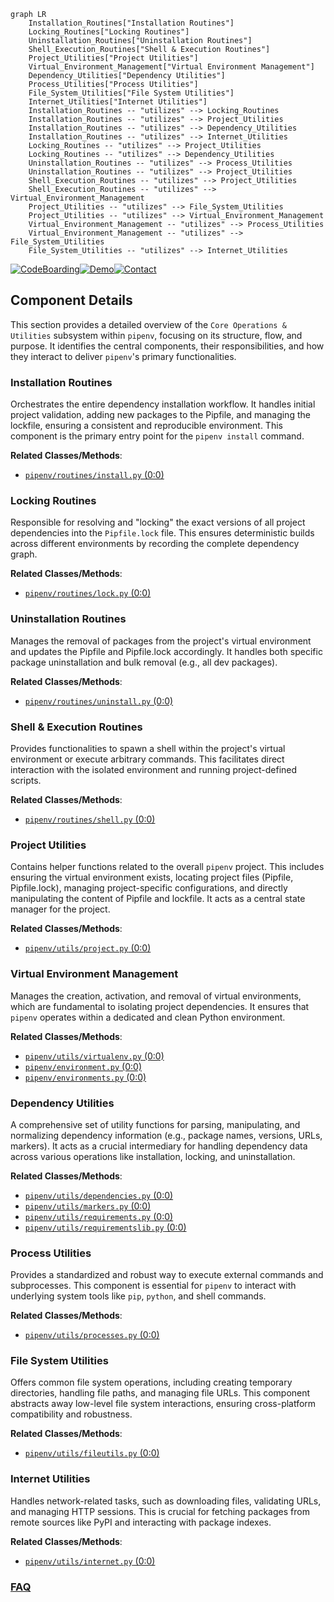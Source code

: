 ```mermaid
graph LR
    Installation_Routines["Installation Routines"]
    Locking_Routines["Locking Routines"]
    Uninstallation_Routines["Uninstallation Routines"]
    Shell_Execution_Routines["Shell & Execution Routines"]
    Project_Utilities["Project Utilities"]
    Virtual_Environment_Management["Virtual Environment Management"]
    Dependency_Utilities["Dependency Utilities"]
    Process_Utilities["Process Utilities"]
    File_System_Utilities["File System Utilities"]
    Internet_Utilities["Internet Utilities"]
    Installation_Routines -- "utilizes" --> Locking_Routines
    Installation_Routines -- "utilizes" --> Project_Utilities
    Installation_Routines -- "utilizes" --> Dependency_Utilities
    Installation_Routines -- "utilizes" --> Internet_Utilities
    Locking_Routines -- "utilizes" --> Project_Utilities
    Locking_Routines -- "utilizes" --> Dependency_Utilities
    Uninstallation_Routines -- "utilizes" --> Process_Utilities
    Uninstallation_Routines -- "utilizes" --> Project_Utilities
    Shell_Execution_Routines -- "utilizes" --> Project_Utilities
    Shell_Execution_Routines -- "utilizes" --> Virtual_Environment_Management
    Project_Utilities -- "utilizes" --> File_System_Utilities
    Project_Utilities -- "utilizes" --> Virtual_Environment_Management
    Virtual_Environment_Management -- "utilizes" --> Process_Utilities
    Virtual_Environment_Management -- "utilizes" --> File_System_Utilities
    File_System_Utilities -- "utilizes" --> Internet_Utilities
```
[![CodeBoarding](https://img.shields.io/badge/Generated%20by-CodeBoarding-9cf?style=flat-square)](https://github.com/CodeBoarding/CodeBoarding)[![Demo](https://img.shields.io/badge/Try%20our-Demo-blue?style=flat-square)](https://www.codeboarding.org/demo)[![Contact](https://img.shields.io/badge/Contact%20us%20-%20contact@codeboarding.org-lightgrey?style=flat-square)](mailto:contact@codeboarding.org)

## Component Details

This section provides a detailed overview of the `Core Operations & Utilities` subsystem within `pipenv`, focusing on its structure, flow, and purpose. It identifies the central components, their responsibilities, and how they interact to deliver `pipenv`'s primary functionalities.

### Installation Routines
Orchestrates the entire dependency installation workflow. It handles initial project validation, adding new packages to the Pipfile, and managing the lockfile, ensuring a consistent and reproducible environment. This component is the primary entry point for the `pipenv install` command.


**Related Classes/Methods**:

- <a href="https://github.com/pypa/pipenv/blob/master/pipenv/routines/install.py#L0-L0" target="_blank" rel="noopener noreferrer">`pipenv/routines/install.py` (0:0)</a>


### Locking Routines
Responsible for resolving and "locking" the exact versions of all project dependencies into the `Pipfile.lock` file. This ensures deterministic builds across different environments by recording the complete dependency graph.


**Related Classes/Methods**:

- <a href="https://github.com/pypa/pipenv/blob/master/pipenv/routines/lock.py#L0-L0" target="_blank" rel="noopener noreferrer">`pipenv/routines/lock.py` (0:0)</a>


### Uninstallation Routines
Manages the removal of packages from the project's virtual environment and updates the Pipfile and Pipfile.lock accordingly. It handles both specific package uninstallation and bulk removal (e.g., all dev packages).


**Related Classes/Methods**:

- <a href="https://github.com/pypa/pipenv/blob/master/pipenv/routines/uninstall.py#L0-L0" target="_blank" rel="noopener noreferrer">`pipenv/routines/uninstall.py` (0:0)</a>


### Shell & Execution Routines
Provides functionalities to spawn a shell within the project's virtual environment or execute arbitrary commands. This facilitates direct interaction with the isolated environment and running project-defined scripts.


**Related Classes/Methods**:

- <a href="https://github.com/pypa/pipenv/blob/master/pipenv/routines/shell.py#L0-L0" target="_blank" rel="noopener noreferrer">`pipenv/routines/shell.py` (0:0)</a>


### Project Utilities
Contains helper functions related to the overall `pipenv` project. This includes ensuring the virtual environment exists, locating project files (Pipfile, Pipfile.lock), managing project-specific configurations, and directly manipulating the content of Pipfile and lockfile. It acts as a central state manager for the project.


**Related Classes/Methods**:

- <a href="https://github.com/pypa/pipenv/blob/master/pipenv/utils/project.py#L0-L0" target="_blank" rel="noopener noreferrer">`pipenv/utils/project.py` (0:0)</a>


### Virtual Environment Management
Manages the creation, activation, and removal of virtual environments, which are fundamental to isolating project dependencies. It ensures that `pipenv` operates within a dedicated and clean Python environment.


**Related Classes/Methods**:

- <a href="https://github.com/pypa/pipenv/blob/master/pipenv/utils/virtualenv.py#L0-L0" target="_blank" rel="noopener noreferrer">`pipenv/utils/virtualenv.py` (0:0)</a>
- <a href="https://github.com/pypa/pipenv/blob/master/pipenv/environment.py#L0-L0" target="_blank" rel="noopener noreferrer">`pipenv/environment.py` (0:0)</a>
- <a href="https://github.com/pypa/pipenv/blob/master/pipenv/environments.py#L0-L0" target="_blank" rel="noopener noreferrer">`pipenv/environments.py` (0:0)</a>


### Dependency Utilities
A comprehensive set of utility functions for parsing, manipulating, and normalizing dependency information (e.g., package names, versions, URLs, markers). It acts as a crucial intermediary for handling dependency data across various operations like installation, locking, and uninstallation.


**Related Classes/Methods**:

- <a href="https://github.com/pypa/pipenv/blob/master/pipenv/utils/dependencies.py#L0-L0" target="_blank" rel="noopener noreferrer">`pipenv/utils/dependencies.py` (0:0)</a>
- <a href="https://github.com/pypa/pipenv/blob/master/pipenv/utils/markers.py#L0-L0" target="_blank" rel="noopener noreferrer">`pipenv/utils/markers.py` (0:0)</a>
- <a href="https://github.com/pypa/pipenv/blob/master/pipenv/utils/requirements.py#L0-L0" target="_blank" rel="noopener noreferrer">`pipenv/utils/requirements.py` (0:0)</a>
- <a href="https://github.com/pypa/pipenv/blob/master/pipenv/utils/requirementslib.py#L0-L0" target="_blank" rel="noopener noreferrer">`pipenv/utils/requirementslib.py` (0:0)</a>


### Process Utilities
Provides a standardized and robust way to execute external commands and subprocesses. This component is essential for `pipenv` to interact with underlying system tools like `pip`, `python`, and shell commands.


**Related Classes/Methods**:

- <a href="https://github.com/pypa/pipenv/blob/master/pipenv/utils/processes.py#L0-L0" target="_blank" rel="noopener noreferrer">`pipenv/utils/processes.py` (0:0)</a>


### File System Utilities
Offers common file system operations, including creating temporary directories, handling file paths, and managing file URLs. This component abstracts away low-level file system interactions, ensuring cross-platform compatibility and robustness.


**Related Classes/Methods**:

- <a href="https://github.com/pypa/pipenv/blob/master/pipenv/utils/fileutils.py#L0-L0" target="_blank" rel="noopener noreferrer">`pipenv/utils/fileutils.py` (0:0)</a>


### Internet Utilities
Handles network-related tasks, such as downloading files, validating URLs, and managing HTTP sessions. This is crucial for fetching packages from remote sources like PyPI and interacting with package indexes.


**Related Classes/Methods**:

- <a href="https://github.com/pypa/pipenv/blob/master/pipenv/utils/internet.py#L0-L0" target="_blank" rel="noopener noreferrer">`pipenv/utils/internet.py` (0:0)</a>




### [FAQ](https://github.com/CodeBoarding/GeneratedOnBoardings/tree/main?tab=readme-ov-file#faq)